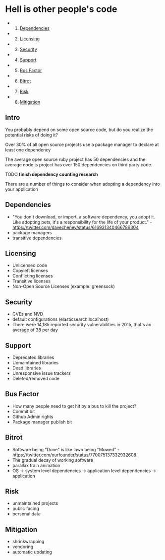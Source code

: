 # Hell is other people's code

- 1. [Dependencies](#dependencies)
- 2. [Licensing](#licensing)
- 3. [Security](#security)
- 4. [Support](#support)
- 5. [Bus Factor](#bus-factor)
- 6. [Bitrot](#bitrot)
- 7. [Risk](#risk)
- 8. [Mitigation](#mitigation)

## Intro

You probably depend on some open source code, but do you realize the potential risks of doing it?

Over 30% of all open source projects use a package manager to declare at least one dependency

The average open source ruby project has 50 dependencies and the average node.js project has over 150 dependencies on third party code.

TODO **finish dependency counting research**

There are a number of things to consider when adopting a dependency into your application

## Dependencies

- "You don't download, or import, a software dependency, you adopt it. Like adopting pets, it's a responsibility for the life of your product." - https://twitter.com/davecheney/status/616931340466786304
- package managers
- transitive dependencies

## Licensing

- Unlicensed code
- Copyleft licenses
- Conflicting licenses
- Transitive licenses
- Non-Open Source Licenses (example: greensock)

## Security

- CVEs and NVD
- default configurations (elasticsearch localhost)
- There were 14,185 reported security vulnerabilities in 2015, that's an average of 38 per day

## Support

- Deprecated libraries
- Unmaintained libraries
- Dead libraries
- Unresponsive issue trackers
- Deleted/removed code

## Bus Factor

- How many people need to get hit by a bus to kill the project?
- Commit bit
- Github Admin rights
- Package manager publish bit


## Bitrot

- Software being "Done" is like lawn being "Mowed" - https://twitter.com/ourfounder/status/770075137332932608
- The gradual decay of working software
- parallax train animation
- OS -> system level dependencies -> application level dependencies -> application

## Risk

- unmaintained projects
- public facing
- personal data

## Mitigation

- shrinkwrapping
- vendoring
- automatic updating
